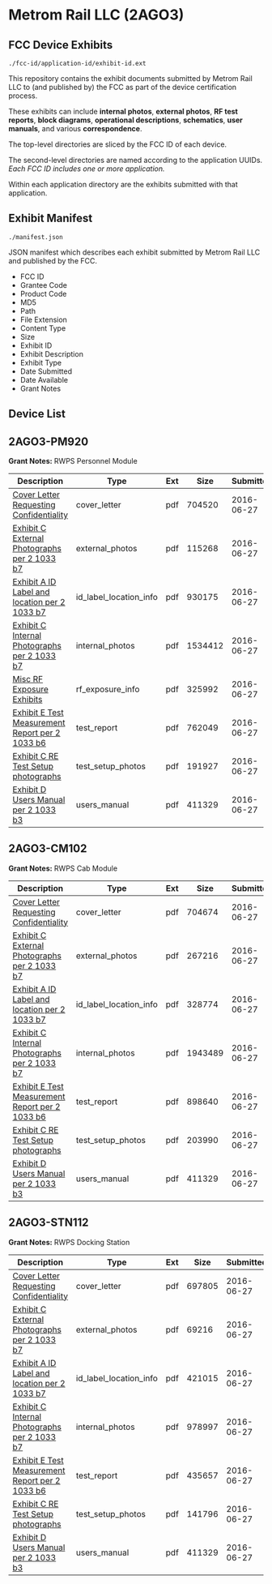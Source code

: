 # Metrom Rail LLC (2AGO3)
## FCC Device Exhibits

```
./fcc-id/application-id/exhibit-id.ext
```

This repository contains the exhibit documents submitted by Metrom Rail LLC to (and published by) the FCC as part of the device certification process.

These exhibits can include **internal photos**, **external photos**, **RF test reports**, **block diagrams**, **operational descriptions**, **schematics**, **user manuals**, and various **correspondence**.

The top-level directories are sliced by the FCC ID of each device.

The second-level directories are named according to the application UUIDs. *Each FCC ID includes one or more application.*

Within each application directory are the exhibits submitted with that application. 

## Exhibit Manifest

```
./manifest.json
```

JSON manifest which describes each exhibit submitted by Metrom Rail LLC and published by the FCC.

- FCC ID
- Grantee Code
- Product Code
- MD5
- Path
- File Extension
- Content Type
- Size
- Exhibit ID
- Exhibit Description
- Exhibit Type
- Date Submitted
- Date Available
- Grant Notes

## Device List
## 2AGO3-PM920
**Grant Notes:** RWPS Personnel Module

| Description | Type | Ext | Size | Submitted | Available |
| ----------- | ---- | --- | ---- | --------- | --------- |
| [Cover Letter Requesting Confidentiality](2AGO3-PM920/bbf45f0b1e77024d303d08491d17a8e0/3041896.pdf) | cover_letter | pdf | 704520 | 2016-06-27 | 2016-06-27 |
| [Exhibit C External Photographs per 2 1033 b7](2AGO3-PM920/bbf45f0b1e77024d303d08491d17a8e0/3041891.pdf) | external_photos | pdf | 115268 | 2016-06-27 | 2016-06-27 |
| [Exhibit A ID Label and location per 2 1033 b7](2AGO3-PM920/bbf45f0b1e77024d303d08491d17a8e0/3041887.pdf) | id_label_location_info | pdf | 930175 | 2016-06-27 | 2016-06-27 |
| [Exhibit C Internal Photographs per 2 1033 b7](2AGO3-PM920/bbf45f0b1e77024d303d08491d17a8e0/3041892.pdf) | internal_photos | pdf | 1534412 | 2016-06-27 | 2016-06-27 |
| [Misc RF Exposure Exhibits](2AGO3-PM920/bbf45f0b1e77024d303d08491d17a8e0/3041897.pdf) | rf_exposure_info | pdf | 325992 | 2016-06-27 | 2016-06-27 |
| [Exhibit E Test Measurement Report per 2 1033 b6](2AGO3-PM920/bbf45f0b1e77024d303d08491d17a8e0/3041895.pdf) | test_report | pdf | 762049 | 2016-06-27 | 2016-06-27 |
| [Exhibit C RE Test Setup photographs](2AGO3-PM920/bbf45f0b1e77024d303d08491d17a8e0/3041893.pdf) | test_setup_photos | pdf | 191927 | 2016-06-27 | 2016-06-27 |
| [Exhibit D Users Manual per 2 1033 b3](2AGO3-PM920/bbf45f0b1e77024d303d08491d17a8e0/3041516.pdf) | users_manual | pdf | 411329 | 2016-06-27 | 2016-06-27 |
## 2AGO3-CM102
**Grant Notes:** RWPS Cab Module

| Description | Type | Ext | Size | Submitted | Available |
| ----------- | ---- | --- | ---- | --------- | --------- |
| [Cover Letter Requesting Confidentiality](2AGO3-CM102/5410d8691dd42c3dd8372819fbb9392d/3041603.pdf) | cover_letter | pdf | 704674 | 2016-06-27 | 2016-06-27 |
| [Exhibit C External Photographs per 2 1033 b7](2AGO3-CM102/5410d8691dd42c3dd8372819fbb9392d/3041598.pdf) | external_photos | pdf | 267216 | 2016-06-27 | 2016-06-27 |
| [Exhibit A ID Label and location per 2 1033 b7](2AGO3-CM102/5410d8691dd42c3dd8372819fbb9392d/3041594.pdf) | id_label_location_info | pdf | 328774 | 2016-06-27 | 2016-06-27 |
| [Exhibit C Internal Photographs per 2 1033 b7](2AGO3-CM102/5410d8691dd42c3dd8372819fbb9392d/3041599.pdf) | internal_photos | pdf | 1943489 | 2016-06-27 | 2016-06-27 |
| [Exhibit E Test Measurement Report per 2 1033 b6](2AGO3-CM102/5410d8691dd42c3dd8372819fbb9392d/3041602.pdf) | test_report | pdf | 898640 | 2016-06-27 | 2016-06-27 |
| [Exhibit C RE Test Setup photographs](2AGO3-CM102/5410d8691dd42c3dd8372819fbb9392d/3041600.pdf) | test_setup_photos | pdf | 203990 | 2016-06-27 | 2016-06-27 |
| [Exhibit D Users Manual per 2 1033 b3](2AGO3-CM102/5410d8691dd42c3dd8372819fbb9392d/3041516.pdf) | users_manual | pdf | 411329 | 2016-06-27 | 2016-06-27 |
## 2AGO3-STN112
**Grant Notes:** RWPS Docking Station

| Description | Type | Ext | Size | Submitted | Available |
| ----------- | ---- | --- | ---- | --------- | --------- |
| [Cover Letter Requesting Confidentiality](2AGO3-STN112/75fd7c9df0c0e1a6788811affc02c273/3041518.pdf) | cover_letter | pdf | 697805 | 2016-06-27 | 2016-06-27 |
| [Exhibit C External Photographs per 2 1033 b7](2AGO3-STN112/75fd7c9df0c0e1a6788811affc02c273/3041513.pdf) | external_photos | pdf | 69216 | 2016-06-27 | 2016-06-27 |
| [Exhibit A ID Label and location per 2 1033 b7](2AGO3-STN112/75fd7c9df0c0e1a6788811affc02c273/3041509.pdf) | id_label_location_info | pdf | 421015 | 2016-06-27 | 2016-06-27 |
| [Exhibit C Internal Photographs per 2 1033 b7](2AGO3-STN112/75fd7c9df0c0e1a6788811affc02c273/3041514.pdf) | internal_photos | pdf | 978997 | 2016-06-27 | 2016-06-27 |
| [Exhibit E Test Measurement Report per 2 1033 b6](2AGO3-STN112/75fd7c9df0c0e1a6788811affc02c273/3041517.pdf) | test_report | pdf | 435657 | 2016-06-27 | 2016-06-27 |
| [Exhibit C RE Test Setup photographs](2AGO3-STN112/75fd7c9df0c0e1a6788811affc02c273/3041515.pdf) | test_setup_photos | pdf | 141796 | 2016-06-27 | 2016-06-27 |
| [Exhibit D Users Manual per 2 1033 b3](2AGO3-STN112/75fd7c9df0c0e1a6788811affc02c273/3041516.pdf) | users_manual | pdf | 411329 | 2016-06-27 | 2016-06-27 |
